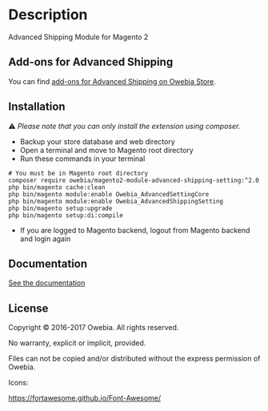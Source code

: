 # Description

Advanced Shipping Module for Magento 2

## Add-ons for Advanced Shipping

You can find [add-ons for Advanced Shipping on Owebia Store](https://en.store.owebia.com/magento2-module-advanced-shipping.html).

## Installation

:warning: _Please note that you can only install the extension using composer._

* Backup your store database and web directory
* Open a terminal and move to Magento root directory
* Run these commands in your terminal

```shell
# You must be in Magento root directory
composer require owebia/magento2-module-advanced-shipping-setting:^2.0
php bin/magento cache:clean
php bin/magento module:enable Owebia_AdvancedSettingCore
php bin/magento module:enable Owebia_AdvancedShippingSetting
php bin/magento setup:upgrade
php bin/magento setup:di:compile
```

* If you are logged to Magento backend, logout from Magento backend and login again

## Documentation

[See the documentation](http://htmlpreview.github.io/?https://github.com/owebia/magento2-module-advanced-shipping-setting/blob/master/view/doc_en_US.html)

## License

Copyright © 2016-2017 Owebia. All rights reserved.

No warranty, explicit or implicit, provided.

Files can not be copied and/or distributed without the express permission of Owebia.


Icons:

https://fortawesome.github.io/Font-Awesome/
